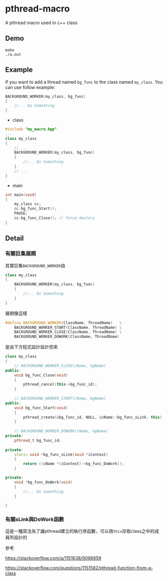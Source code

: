 # pthread-macro
A pthread macro used in c++ class



## Demo

```shell
make
./a.out
```



## Example

If you want to add a thread named `bg_func` to the class named `my_class`. You can use follow example:

```c++
BACKGROUND_WORKER(my_class, bg_func)
{
    //... Do Something    
}
```

- class 

```c++
#include "my_macro.hpp"
...
class my_class
{
    // ...
    BACKGROUND_WORKER(my_class, bg_func)
    {
        //... Do Something  
    }
    // ...
}
```

- main

```c++
int main(void)
{
    my_class cc;
    cc.bg_func_Start();
    PAUSE;
    cc.bg_func_Close(); // force destory
}
```



## Detail

### 有關巨集展開

其實巨集`BACKGROUND_WORKER`由

```c++
class my_class
{
    BACKGROUND_WORKER(my_class, bg_func)
    {
        //... Do Something
    }
}
```

展開像這樣

```C++
#define BACKGROUND_WORKER(ClassName, ThreadName)   \
    BACKGROUND_WORKER_START(ClassName, ThreadName) \
    BACKGROUND_WORKER_CLOSE(ClassName, ThreadName) \
    BACKGROUND_WORKER_DOWORK(ClassName, ThreadName)
```

是由下方程式設計設計而來

```c++
class my_class
{
    // BACKGROUND_WORKER_CLOSE(cName, bgName)
public:
    void bg_func_Close(void)
    {
        pthread_cancel(this->bg_func_id);
    }
    
    // BACKGROUND_WORKER_START(cName, bgName)  
public:
    void bg_func_Start(void)
    {
        pthread_create(&bg_func_id, NULL, &cName::bg_func_sLink, this);
    }
    
    // BACKGROUND_WORKER_DOWORK(cName, bgName)
private:
    pthread_t bg_func_id;
    
private:
    static void *bg_func_sLink(void *iContext)
    {
        return ((cName *)iContext)->bg_func_DoWork();
    }

private:
    void *bg_func_DoWork(void)
    {
        //... Do Something    
    }
    
}
```



### 有關sLink與DoWork函數

這是一種寫法為了讓pthread建立的執行序函數，可以用`this`存取class之中的成員所設計的

參考

https://stackoverflow.com/a/1151638/9096859

https://stackoverflow.com/questions/1151582/pthread-function-from-a-class
